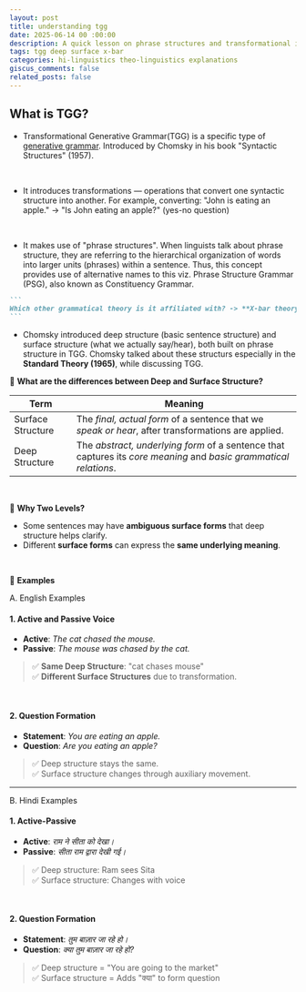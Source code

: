 ```yaml
---
layout: post
title: understanding tgg
date: 2025-06-14 00 :00:00
description: A quick lesson on phrase structures and transformational in a language
tags: tgg deep surface x-bar
categories: hi-linguistics theo-linguistics explanations
giscus_comments: false
related_posts: false
---
```


## What is TGG?
- Transformational Generative Grammar(TGG) is a specific type of <a href="2025-06-14-generative-grammar.md">generative grammar</a>. Introduced by Chomsky in his book "Syntactic Structures" (1957).
<br>

- It introduces transformations — operations that convert one syntactic structure into another. For example, converting: "John is eating an apple." → "Is John eating an apple?" (yes-no question)
<br>

- It makes use of "phrase structures". When linguists talk about phrase structure, they are referring to the hierarchical organization of words into larger units (phrases) within a sentence. Thus, this concept provides use of alternative names to this viz. Phrase Structure Grammar (PSG), also known as Constituency Grammar.


````markdown
```
Which other grammatical theory is it affiliated with? -> **X-bar theory** (A refinement of phrase structure rules that introduced intermediate phrase levels (e.g., X′ or X-bar), ensuring a uniform structure across all phrases (NPs, VPs, etc.).), **Minimalist Program** (While it reduces reliance on phrase structure rules, it still assumes hierarchical phrase structure via Merge operations.)
```
````

- Chomsky introduced deep structure (basic sentence structure) and surface structure (what we actually say/hear), both built on phrase structure in TGG. Chomsky talked about these structurs especially in the **Standard Theory (1965)**, while discussing TGG.

🌱 **What are the differences between Deep and Surface Structure?**

| Term               | Meaning                                                                 |
|--------------------|-------------------------------------------------------------------------|
| Surface Structure | The *final, actual form* of a sentence that we *speak or hear*, after transformations are applied. |
| Deep Structure | The *abstract, underlying form* of a sentence that captures its *core meaning* and *basic grammatical relations*. |

<br>

🌱 **Why Two Levels?**
- Some sentences may have **ambiguous surface forms** that deep structure helps clarify.
- Different **surface forms** can express the **same underlying meaning**.

<br>

🌱 **Examples**

A. English Examples

#### 1. Active and Passive Voice

- **Active**: *The cat chased the mouse.*  
- **Passive**: *The mouse was chased by the cat.*

> ✅ **Same Deep Structure**: "cat chases mouse"  
> ✅ **Different Surface Structures** due to transformation.

<br>

#### 2. Question Formation

- **Statement**: *You are eating an apple.*  
- **Question**: *Are you eating an apple?*

> ✅ Deep structure stays the same.  
> ✅ Surface structure changes through auxiliary movement.

---

B. Hindi Examples

#### 1. Active-Passive

- **Active**: *राम ने सीता को देखा।*  
- **Passive**: *सीता राम द्वारा देखी गई।*

> ✅ Deep structure: Ram sees Sita  
> ✅ Surface structure: Changes with voice

<br>

#### 2. Question Formation

- **Statement**: *तुम बाज़ार जा रहे हो।*  
- **Question**: *क्या तुम बाज़ार जा रहे हो?*

> ✅ Deep structure = "You are going to the market"  
> ✅ Surface structure = Adds "क्या" to form question
